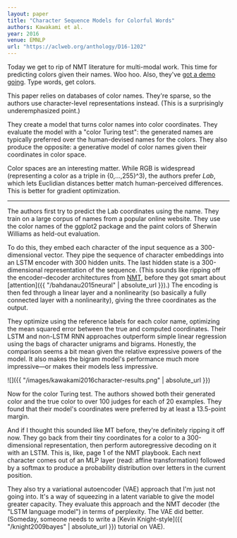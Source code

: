 ```yaml
---
layout: paper
title: "Character Sequence Models for Colorful Words"
authors: Kawakami et al.
year: 2016
venue: EMNLP
url: "https://aclweb.org/anthology/D16-1202"
---
```


Today we get to rip of NMT literature for multi-modal work. This time for predicting colors given their names. Woo hoo. Also, they've [got a demo going](http://colorlab.us). Type words, get colors. 

<!--more-->

This paper relies on databases of color names. They're sparse, so the authors use character-level representations instead. (This is a surprisingly underemphasized point.)

They create a model that turns color names into color coordinates. They evaluate the model with a "color Turing test": the generated names are typically preferred over the human-devised names for the colors. They also produce the opposite: a generative model of color names given their coordinates in color space.

Color spaces are an interesting matter. While RGB is widespread (representing a color as a triple in {0,...,255}^3), the authors prefer *Lab*, which lets Euclidian distances better match human-perceived differences. This is better for gradient optimization.

---

The authors first try to predict the Lab coordinates using the name. They train on a large corpus of names from a popular online website. They use the color names of the ggplot2 package and the paint colors of Sherwin Williams as held-out evaluation.

To do this, they embed each character of the input sequence as a 300-dimensional vector. They pipe the sequence of character embeddings into an LSTM encoder with 300 hidden units. The last hidden state is a 300-dimensional representation of the sequence. (This sounds like ripping off the encoder–decoder architectures from [NMT](https://en.wikipedia.org/wiki/Neural_machine_translation), before they got smart about [attention]({{ "/bahdanau2015neural" | absolute_url }}).) The encoding is then fed through a linear layer and a nonlinearity (so basically a fully connected layer with a nonlinearity), giving the three coordinates as the output.

They optimize using the reference labels for each color name, optimizing the mean squared error between the true and computed coordinates. Their LSTM and non-LSTM RNN approaches outperform simple linear regression using the bags of character unigrams and bigrams. Honestly, the comparison seems a bit mean given the relative expressive powers of the model. It also makes the bigram model's performance much more impressive—or makes their models less impressive.

![]({{ "/images/kawakami2016character-results.png" | absolute_url }})

Now for the color Turing test. The authors showed both their generated color and the true color to over 100 judges for each of 20 examples. They found that their model's coordinates were preferred by at least a 13.5-point margin.

And if I thought this sounded like MT before, they're definitely ripping it off now. They go back from their tiny coordinates for a color to a 300-dimensional representation, then perform autoregressive decoding on it with an LSTM. This is, like, page 1 of the NMT playbook. Each next character comes out of an MLP layer (read: affine transformation) followed by a softmax to produce a probability distribution over letters in the current position. 

They also try a variational autoencoder (VAE) approach that I'm just not going into. It's a way of squeezing in a latent variable to give the model greater capacity. They evaluate this approach and the NMT decoder (the "LSTM language model") in terms of perplexity. The VAE did better. (Someday, someone needs to write a [Kevin Knight-style]({{ "/knight2009bayes" | absolute_url }}) tutorial on VAE).
